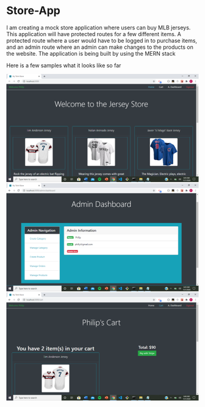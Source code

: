 # Store-App

I am creating a mock store application where users can buy MLB jerseys. This application will have protected routes for a few different
items. A protected route where a user would have to be logged in to purchase items, and an admin route where an admin can make changes
to the products on the website. The application is being built by using the MERN stack

Here is a few samples what it looks like so far

![Loading](https://github.com/philipipara/Store-App/blob/master/client/images/preview.png)
![Admin](https://github.com/philipipara/Store-App/blob/master/client/images/preview2.png)
![Cart](https://github.com/philipipara/Store-App/blob/master/client/images/preview3.png)
